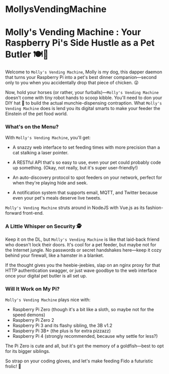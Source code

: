 # MollysVendingMachine
# Molly's Vending Machine : Your Raspberry Pi's Side Hustle as a Pet Butler 🍽️🐾

Welcome to `Molly's Vending Machine`, Molly is my dog, this dapper daemon that turns your Raspberry Pi into a pet's best dinner companion—second only to you when you accidentally drop that piece of chicken. 😜

Now, hold your horses (or rather, your furballs)—`Molly's Vending Machine` doesn't come with tiny robot hands to scoop kibble. You'll need to don your DIY hat 🎩 to build the actual munchie-dispensing contraption. What `Molly's Vending Machine` does is lend you its digital smarts to make your feeder the Einstein of the pet food world.

### What's on the Menu?

With `Molly's Vending Machine`, you'll get:

- A snazzy web interface to set feeding times with more precision than a cat stalking a laser pointer.
  
- A RESTful API that's so easy to use, even your pet could probably code up something. (Okay, not really, but it's super user-friendly!)

- An auto-discovery protocol to spot feeders on your network, perfect for when they're playing hide and seek.

- A notification system that supports email, MQTT, and Twitter because even your pet's meals deserve live tweets.

`Molly's Vending Machine` struts around in NodeJS with Vue.js as its fashion-forward front-end.

### A Little Whisper on Security 🕵️

Keep it on the DL, but `Molly's Vending Machine` is like that laid-back friend who doesn't lock their doors. It's cool for a pet feeder, but maybe not for the Internet jungle. No passwords or secret handshakes here—keep it cozy behind your firewall, like a hamster in a blanket.

If the thought gives you the heebie-jeebies, slap on an nginx proxy for that HTTP authentication swagger, or just wave goodbye to the web interface once your digital pet butler is all set up.

### Will It Work on My Pi?

`Molly's Vending Machine` plays nice with:

- Raspberry Pi Zero (though it's a bit like a sloth, so maybe not for the speed demons)
- Raspberry Pi Zero 2
- Raspberry Pi 3 and its flashy sibling, the 3B v1.2
- Raspberry Pi 3B+ (the plus is for extra pizzazz)
- Raspberry Pi 4 (strongly recommended, because why settle for less?)

The Pi Zero is cute and all, but it's got the memory of a goldfish—best to opt for its bigger siblings.

So strap on your coding gloves, and let's make feeding Fido a futuristic frolic! 🚀

